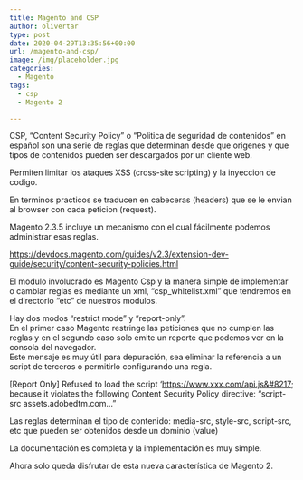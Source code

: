 ```yaml
---
title: Magento and CSP
author: olivertar
type: post
date: 2020-04-29T13:35:56+00:00
url: /magento-and-csp/
image: /img/placeholder.jpg
categories:
  - Magento
tags:
  - csp
  - Magento 2

---
```

CSP, &#8220;Content Security Policy&#8221; o &#8220;Politica de seguridad de contenidos&#8221; en español son una serie de reglas que determinan desde que origenes y que tipos de contenidos pueden ser descargados por un cliente web.

Permiten limitar los ataques XSS (cross-site scripting) y la inyeccion de codigo.

En terminos practicos se traducen en cabeceras (headers) que se le envian al browser con cada peticion (request).

Magento 2.3.5 incluye un mecanismo con el cual fácilmente podemos administrar esas reglas.

<https://devdocs.magento.com/guides/v2.3/extension-dev-guide/security/content-security-policies.html>

El modulo involucrado es Magento Csp y la manera simple de implementar o cambiar reglas es mediante un xml, &#8220;csp_whitelist.xml&#8221; que tendremos en el directorio &#8220;etc&#8221; de nuestros modulos.

Hay dos modos &#8220;restrict mode&#8221; y &#8220;report-only&#8221;.  
En el primer caso Magento restringe las peticiones que no cumplen las reglas y en el segundo caso solo emite un reporte que podemos ver en la consola del navegador.  
Este mensaje es muy útil para depuración, sea eliminar la referencia a un script de terceros o permitirlo configurando una regla.

[Report Only] Refused to load the script &#8216;https://www.xxx.com/api.js&#8217; because it violates the following Content Security Policy directive: &#8220;script-src assets.adobedtm.com…&#8221;

Las reglas determinan el tipo de contenido: media-src, style-src, script-src, etc que pueden ser obtenidos desde un dominio (value)

La documentación es completa y la implementación es muy simple.

Ahora solo queda disfrutar de esta nueva característica de Magento 2.